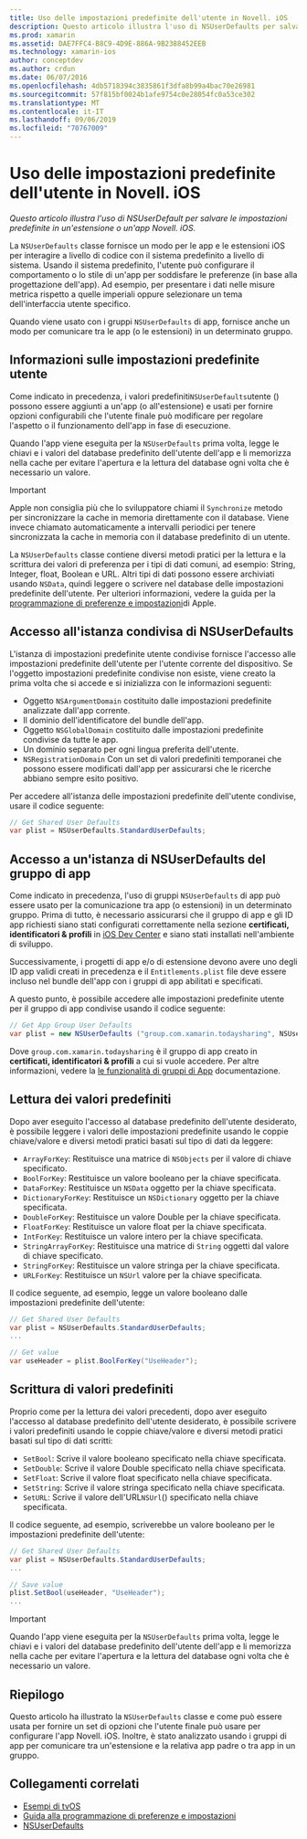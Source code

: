 ```yaml
---
title: Uso delle impostazioni predefinite dell'utente in Novell. iOS
description: Questo articolo illustra l'uso di NSUserDefaults per salvare le impostazioni predefinite in un'estensione o un'app per iOS Novell. Viene descritto NSUserDefaults a un livello elevato e viene illustrato come leggere e scrivere i valori.
ms.prod: xamarin
ms.assetid: DAE7FFC4-B8C9-4D9E-886A-9B2388452EEB
ms.technology: xamarin-ios
author: conceptdev
ms.author: crdun
ms.date: 06/07/2016
ms.openlocfilehash: 4db5718394c3835861f3dfa8b99a4bac70e26981
ms.sourcegitcommit: 57f815bf0024b1afe9754c0e28054fc0a53ce302
ms.translationtype: MT
ms.contentlocale: it-IT
ms.lasthandoff: 09/06/2019
ms.locfileid: "70767009"
---
```

# <a name="working-with-user-defaults-in-xamarinios"></a>Uso delle impostazioni predefinite dell'utente in Novell. iOS

_Questo articolo illustra l'uso di NSUserDefault per salvare le impostazioni predefinite in un'estensione o un'app Novell. iOS._

La `NSUserDefaults` classe fornisce un modo per le app e le estensioni iOS per interagire a livello di codice con il sistema predefinito a livello di sistema. Usando il sistema predefinito, l'utente può configurare il comportamento o lo stile di un'app per soddisfare le preferenze (in base alla progettazione dell'app). Ad esempio, per presentare i dati nelle misure metrica rispetto a quelle imperiali oppure selezionare un tema dell'interfaccia utente specifico.

Quando viene usato con i gruppi `NSUserDefaults` di app, fornisce anche un modo per comunicare tra le app (o le estensioni) in un determinato gruppo.

<a name="About-User-Defaults" />

## <a name="about-user-defaults"></a>Informazioni sulle impostazioni predefinite utente

Come indicato in precedenza, i valori predefiniti`NSUserDefaults`utente () possono essere aggiunti a un'app (o all'estensione) e usati per fornire opzioni configurabili che l'utente finale può modificare per regolare l'aspetto o il funzionamento dell'app in fase di esecuzione.

Quando l'app viene eseguita per la `NSUserDefaults` prima volta, legge le chiavi e i valori del database predefinito dell'utente dell'app e li memorizza nella cache per evitare l'apertura e la lettura del database ogni volta che è necessario un valore. 

> [!IMPORTANT]
> Apple non consiglia più che lo sviluppatore chiami il `Synchronize` metodo per sincronizzare la cache in memoria direttamente con il database. Viene invece chiamato automaticamente a intervalli periodici per tenere sincronizzata la cache in memoria con il database predefinito di un utente.

La `NSUserDefaults` classe contiene diversi metodi pratici per la lettura e la scrittura dei valori di preferenza per i tipi di dati comuni, ad esempio: String, Integer, float, Boolean e URL. Altri tipi di dati possono essere archiviati usando `NSData`, quindi leggere o scrivere nel database delle impostazioni predefinite dell'utente. Per ulteriori informazioni, vedere la guida per la [programmazione di preferenze e impostazioni](https://developer.apple.com/library/mac/documentation/Cocoa/Conceptual/UserDefaults/Introduction/Introduction.html#//apple_ref/doc/uid/10000059i)di Apple.

<a name="Accessing-the-Shared-NSUserDefaults-Instance" />

## <a name="accessing-the-shared-nsuserdefaults-instance"></a>Accesso all'istanza condivisa di NSUserDefaults 

L'istanza di impostazioni predefinite utente condivise fornisce l'accesso alle impostazioni predefinite dell'utente per l'utente corrente del dispositivo. Se l'oggetto impostazioni predefinite condivise non esiste, viene creato la prima volta che si accede e si inizializza con le informazioni seguenti:

- Oggetto `NSArgumentDomain` costituito dalle impostazioni predefinite analizzate dall'app corrente.
- Il dominio dell'identificatore del bundle dell'app.
- Oggetto `NSGlobalDomain` costituito dalle impostazioni predefinite condivise da tutte le app.
- Un dominio separato per ogni lingua preferita dell'utente.
- `NSRegistrationDomain` Con un set di valori predefiniti temporanei che possono essere modificati dall'app per assicurarsi che le ricerche abbiano sempre esito positivo.

Per accedere all'istanza delle impostazioni predefinite dell'utente condivise, usare il codice seguente:

```csharp
// Get Shared User Defaults
var plist = NSUserDefaults.StandardUserDefaults;
```

<a name="Accessing-an-App-Group-NSUserDefaults-Instance" />

## <a name="accessing-an-app-group-nsuserdefaults-instance"></a>Accesso a un'istanza di NSUserDefaults del gruppo di app

Come indicato in precedenza, l'uso di gruppi `NSUserDefaults` di app può essere usato per la comunicazione tra app (o estensioni) in un determinato gruppo. Prima di tutto, è necessario assicurarsi che il gruppo di app e gli ID app richiesti siano stati configurati correttamente nella sezione **certificati, identificatori & profili** in [iOS Dev Center](https://developer.apple.com/devcenter/ios/) e siano stati installati nell'ambiente di sviluppo.

Successivamente, i progetti di app e/o di estensione devono avere uno degli ID app validi creati in precedenza e il `Entitlements.plist` file deve essere incluso nel bundle dell'app con i gruppi di app abilitati e specificati.

A questo punto, è possibile accedere alle impostazioni predefinite utente per il gruppo di app condivise usando il codice seguente:

```csharp
// Get App Group User Defaults
var plist = new NSUserDefaults ("group.com.xamarin.todaysharing", NSUserDefaultsType.SuiteName);
```

Dove `group.com.xamarin.todaysharing` è il gruppo di app creato in **certificati, identificatori & profili** a cui si vuole accedere. Per altre informazioni, vedere la [le funzionalità di gruppi di App](~/ios/deploy-test/provisioning/capabilities/app-groups-capabilities.md) documentazione.

<a name="Reading-Default-Values" />

## <a name="reading-default-values"></a>Lettura dei valori predefiniti

Dopo aver eseguito l'accesso al database predefinito dell'utente desiderato, è possibile leggere i valori delle impostazioni predefinite usando le coppie chiave/valore e diversi metodi pratici basati sul tipo di dati da leggere:

- `ArrayForKey`: Restituisce una matrice di `NSObjects` per il valore di chiave specificato.
- `BoolForKey`: Restituisce un valore booleano per la chiave specificata.
- `DataForKey`: Restituisce un `NSData` oggetto per la chiave specificata.
- `DictionaryForKey`: Restituisce un `NSDictionary` oggetto per la chiave specificata.
- `DoubleForKey`: Restituisce un valore Double per la chiave specificata.
- `FloatForKey`: Restituisce un valore float per la chiave specificata.
- `IntForKey`: Restituisce un valore intero per la chiave specificata.
- `StringArrayForKey`: Restituisce una matrice di `String` oggetti dal valore di chiave specificato.
- `StringForKey`: Restituisce un valore stringa per la chiave specificata.
- `URLForKey`: Restituisce un `NSUrl` valore per la chiave specificata.

Il codice seguente, ad esempio, legge un valore booleano dalle impostazioni predefinite dell'utente:

```csharp
// Get Shared User Defaults
var plist = NSUserDefaults.StandardUserDefaults;
...

// Get value
var useHeader = plist.BoolForKey("UseHeader");

```

<a name="Writing-Default-Values" />

## <a name="writing-default-values"></a>Scrittura di valori predefiniti

Proprio come per la lettura dei valori precedenti, dopo aver eseguito l'accesso al database predefinito dell'utente desiderato, è possibile scrivere i valori predefiniti usando le coppie chiave/valore e diversi metodi pratici basati sul tipo di dati scritti:

- `SetBool`: Scrive il valore booleano specificato nella chiave specificata.
- `SetDouble`: Scrive il valore Double specificato nella chiave specificata.
- `SetFloat`: Scrive il valore float specificato nella chiave specificata.
- `SetString`: Scrive il valore stringa specificato nella chiave specificata.
- `SetURL`: Scrive il valore dell'URL`NSUrl`() specificato nella chiave specificata.

Il codice seguente, ad esempio, scriverebbe un valore booleano per le impostazioni predefinite dell'utente:

```csharp
// Get Shared User Defaults
var plist = NSUserDefaults.StandardUserDefaults;
...

// Save value
plist.SetBool(useHeader, "UseHeader");
...

```

> [!IMPORTANT]
> Quando l'app viene eseguita per la `NSUserDefaults` prima volta, legge le chiavi e i valori del database predefinito dell'utente dell'app e li memorizza nella cache per evitare l'apertura e la lettura del database ogni volta che è necessario un valore.

<a name="Summary" />

## <a name="summary"></a>Riepilogo

Questo articolo ha illustrato la `NSUserDefaults` classe e come può essere usata per fornire un set di opzioni che l'utente finale può usare per configurare l'app Novell. iOS. Inoltre, è stato analizzato usando i gruppi di app per comunicare tra un'estensione e la relativa app padre o tra app in un gruppo.

## <a name="related-links"></a>Collegamenti correlati

- [Esempi di tvOS](https://docs.microsoft.com/samples/browse/?products=xamarin&term=Xamarin.iOS+tvOS)
- [Guida alla programmazione di preferenze e impostazioni](https://developer.apple.com/library/mac/documentation/Cocoa/Conceptual/UserDefaults/Introduction/Introduction.html#//apple_ref/doc/uid/10000059i)
- [NSUserDefaults](https://developer.apple.com/library/mac/documentation/Cocoa/Reference/Foundation/Classes/NSUserDefaults_Class/#//apple_ref/doc/constant_group/NSUserDefaults_Domains)
